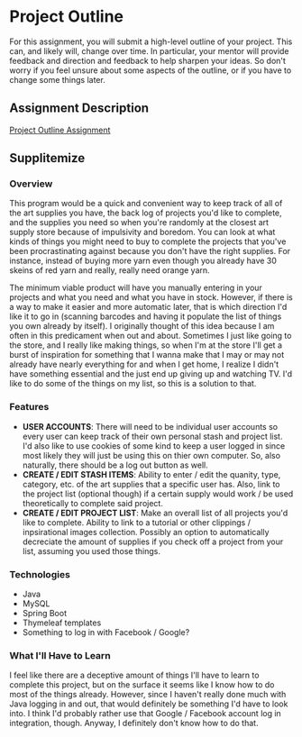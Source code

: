 # Project Outline
For this assignment, you will submit a high-level outline of your project. This can, and likely will, change over time. In particular, your mentor will provide feedback and direction and feedback to help sharpen your ideas. So don't worry if you feel unsure about some aspects of the outline, or if you have to change some things later.

## Assignment Description
[Project Outline Assignment](https://education.launchcode.org/liftoff/assignments/project-outline/)

## Supplitemize

### Overview
This program would be a quick and convenient way to keep track of all of the art supplies you have, the back log of projects you'd like to complete, and the supplies you need so when you're randomly at the closest art supply store because of impulsivity and boredom. You can look at what kinds of things you might need to buy to complete the projects that you've been procrastinating against because you don't have the right supplies. For instance, instead of buying more yarn even though you already have 30 skeins of red yarn and really, really need orange yarn. 

The minimum viable product will have you manually entering in your projects and what you need and what you have in stock. However, if there is a way to make it easier and more automatic later, that is which direction I'd like it to go in (scanning barcodes and having it populate the list of things you own already by itself). I originally thought of this idea because I am often in this predicament when out and about. Sometimes I just like going to the store, and I really like making things, so when I'm at the store I'll get a burst of inspiration for something that I wanna make that I may or may not already have nearly everything for and when I get home, I realize I didn't have something essential and the just end up giving up and watching TV. I'd like to do some of the things on my list, so this is a solution to that.

### Features
- **USER ACCOUNTS**: There will need to be individual user accounts so every user can keep track of their own personal stash and project list. I'd also like to use cookies of some kind to keep a user logged in since most likely they will just be using this on thier own computer. So, also naturally, there should be a log out button as well.
- **CREATE / EDIT STASH ITEMS**: Ability to enter / edit the quanity, type, category, etc. of the art supplies that a specific user has. Also, link to the project list (optional though) if a certain supply would work / be used theoretically to complete said project.
- **CREATE / EDIT PROJECT LIST**: Make an overall list of all projects you'd like to complete. Ability to link to a tutorial or other clippings / inpsirational images collection. Possibly an option to automatically decreciate the amount of supplies if you check off a project from your list, assuming you used those things.

### Technologies
- Java
- MySQL
- Spring Boot
- Thymeleaf templates
- Something to log in with Facebook / Google?

### What I'll Have to Learn
I feel like there are a deceptive amount of things I'll have to learn to complete this project, but on the surface it seems like I know how to do most of the things already. However, since I haven't really done much with Java logging in and out, that would definitely be something I'd have to look into. I think I'd probably rather use that Google / Facebook account log in integration, though. Anyway, I definitely don't know how to do that.
